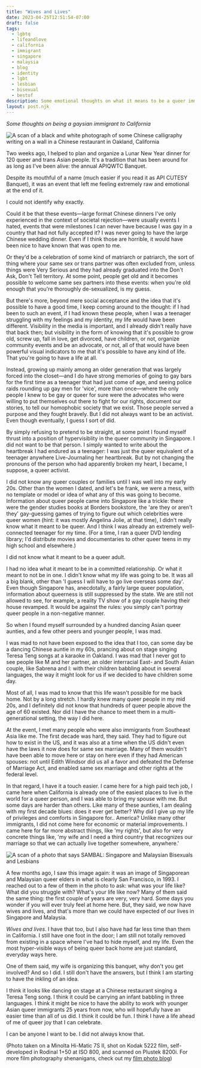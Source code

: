 ```yaml
---
title: "Wives and Lives"
date: 2023-04-25T12:51:54-07:00
draft: false
tags: 
  - lgbtq
  - lifeandlove
  - california 
  - immigrant 
  - singapore
  - malaysia
  - blog
  - identity
  - lgbt 
  - lesbian
  - bisexual
  - bestof
description: Some emotional thoughts on what it means to be a queer immigrant in California, now that I know what I know.
layout: post.njk
---
```

*Some thoughts on being a gaysian immigrant to California* 

![A scan of a black and white photograph of some Chinese calligraphy writing on a wall in a Chinese restaurant in Oakland, California](https://popagandhi.com/img/20230425_kodak5222_minolta7sii_apiqwtc.jpg)

Two weeks ago, I helped to plan and organize a Lunar New Year dinner for 120 queer and trans Asian people. It's a tradition that has been around for as long as I've been alive: the annual APIQWTC Banquet. 

Despite its mouthful of a name (much easier if you read it as API CUTESY Banquet), it was an event that left me feeling extremely raw and emotional at the end of it.

I could not identify why exactly.

Could it be that these events—large format Chinese dinners I've only experienced in the context of societal rejection—were usually events I hated, events that were milestones I can never have because I was gay in a country that had not fully accepted it? I was never going to have the large Chinese wedding dinner. Even if I think those are horrible, it would have been nice to have known that was open to me. 

Or they'd be a celebration of some kind of matriarch or patriarch, the sort of thing where your same sex or trans partner was often excluded from, unless things were Very Serious and they had already graduated into the Don't Ask, Don't Tell territory. At some point, people get old and it becomes possible to welcome same sex partners into these events: when you're old enough that you're thoroughly de-sexualized, is my guess.

But there's more, beyond mere social acceptance and the idea that it's possible to have a good time, I keep coming around to the thought: if I had been to such an event, if I had known these people, when I was a teenager struggling with my feelings and my identity, my life would have been different. Visibility in the media is important, and I already didn't really have that back then; but visibility in the form of knowing that it's possible to grow old, screw up, fall in love, get divorced, have children, or not, organize community events and be an advocate, or not, all of that would have been powerful visual indicators to me that it's possible to have any kind of life. That you're going to have a life at all.

Instead, growing up mainly among an older generation that was largely forced into the closet—and I do have strong memories of going to gay bars for the first time as a teenager that had just come of age, and seeing police raids rounding up gay men for 'vice', more than once—where the only people I knew to be gay or queer for sure were the advocates who were willing to put themselves out there to fight for our rights, document our stories, to tell our homophobic society that we exist. Those people served a purpose and they fought bravely. But I did not always want to be an activist. Even though eventually, I guess I sort of did.

By simply refusing to pretend to be straight, at some point I found myself thrust into a position of hypervisiblity in the queer community in Singapore. I did not want to be that person. I simply wanted to write about the heartbreak I had endured as a teenager: I was just the queer equivalent of a teenager anywhere Live-Journaling her heartbreak. But by not changing the pronouns of the person who had apparently broken my heart, I became, I suppose, a queer activist. 

I did not know any queer couples or families until I was well into my early 20s. Other than the women I dated, and let's be frank, we were a mess, with no template or model or idea of what any of this was going to become. Information about queer people came into Singapore like a trickle: there were the gender studies books at Borders bookstore, the 'are they or aren't they' gay-guessing games of trying to figure out which celebrities were queer women (hint: it was mostly Angelina Jolie, at that time), I didn't really know what it meant to be queer. And I think I was already an extremely well-connected teenager for my time. (For a time, I ran a queer DVD lending library; I'd distribute movies and documentaries to other queer teens in my high school and elsewhere.)

I did not know what it meant to be a queer adult.

I had no idea what it meant to be in a committed relationship. Or what it meant to not be in one. I didn't know what my life was going to be. It was all a big blank, other than 'I guess I will have to go live overseas some day'. Even though Singapore has, anecdotally, a fairly large queer population, information about queerness is still suppressed by the state. We are still not allowed to see, for example, a reality TV show of a gay couple having their house revamped. It would be against the rules: you simply can't portray queer people in a non-negative manner. 

So when I found myself surrounded by a hundred dancing Asian queer aunties, and a few other peers and younger people, I was mad.

I was mad to not have been exposed to the idea that I too, can some day be a dancing Chinese auntie in my 60s, prancing about on stage singing Teresa Teng songs at a karaoke in Oakland. I was mad that I never got to see people like M and her partner, an older interracial East- and South Asian couple, like Sabrena and I: with their children babbling about in several languages, the way it might look for us if we decided to have children some day. 

Most of all, I was mad to know that this life wasn't possible for me back home. Not by a long stretch. I hardly knew many queer people in my mid 20s, and I definitely did not know that hundreds of queer people above the age of 60 existed. Nor did I have the chance to meet them in a multi-generational setting, the way I did here.

At the event, I met many people who were also immigrants from Southeast Asia like me. The first decade was hard, they said. They had to figure out how to exist in the US, and it was also at a time when the US didn't even have the laws it now does for same sex marriage. Many of them wouldn't have been able to move here or stay on here even if they had American spouses: not until Edith Windsor did us all a favor and defeated the Defense of Marriage Act, and enabled same sex marriage and other rights at the federal level. 

In that regard, I have it a touch easier. I came here for a high paid tech job, I came here when California is already one of the easiest places to live in the world for a queer person, and I was able to bring my spouse with me. But some days are harder than others. Like many of these aunties, I am dealing with my first decade blues: does it ever get better? Why did I give up my life of privileges and comforts in Singapore for.. America? Unlike many other immigrants, I did not come here for economic or material improvements. I came here for far more abstract things, like 'my rights', but also for very concrete things like, 'my wife and I need a third country that recognizes our marriage so that we can actually live together somewhere, anywhere.' 

![A scan of a photo that says SAMBAL: Singapore and Malaysian Bisexuals and Lesbians](https://popagandhi.com/img/SAMBAL002.jpg)

A few months ago, I saw this image again: it was an image of Singaporean and Malaysian queer elders in what is clearly San Francisco, in 1993. I reached out to a few of them in the photo to ask: what was your life like? What did you struggle with? What's your life like now? Many of them said the same thing: the first couple of years are very, very hard. Some days you wonder if you will ever truly feel at home here. But, they said, we now have wives and lives, and that's more than we could have expected of our lives in Singapore and Malaysia. 

*Wives and lives*. I have that too, but I also have had far less time than them in California. I still have one foot in the door; I am still not totally removed from existing in a space where I've had to hide myself, and my life. Even the most hyper-visible ways of being queer back home are just standard, everyday ways here. 

One of them said, my wife is organizing this banquet, why don't you get involved? And so I did. I still don't have the answers, but I think I am starting to have the inkling of an idea.

I think it looks like dancing on stage at a Chinese restaurant singing a Teresa Teng song. I think it could be carrying an infant babbling in three languages. I think it might be nice to have the ability to work with younger Asian queer immigrants 25 years from now, who will hopefully have an easier time than all of us did. I think it could be fun. I think I have a life ahead of me of queer joy that I can celebrate.

I can be anyone I want to be. I did not always know that.

(Photo taken on a Minolta Hi-Matic 7S II, shot on Kodak 5222 film, self-developed in Rodinal 1+50 at ISO 800, and scanned on Plustek 8200i. For more film photography shenanigans, check out my [film photo blog](https://micro.popagandhi.com))
